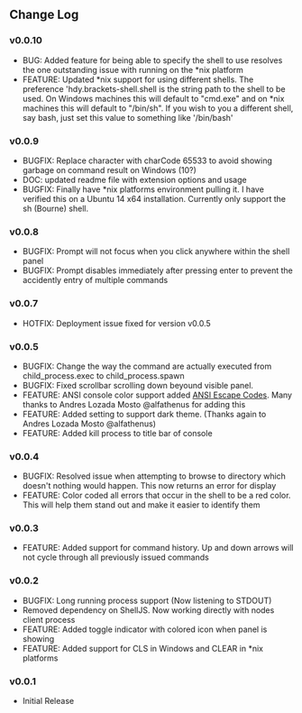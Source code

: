 ## Change Log

### v0.0.10
* BUG: Added feature for being able to specify the shell to use resolves the one outstanding issue with running on the *nix platform
* FEATURE: Updated *nix support for using different shells. The preference 'hdy.brackets-shell.shell is the string path
to the shell to be used.  On Windows machines this will default to "cmd.exe" and on *nix machines this will default to
"/bin/sh". If you wish to you a different shell, say bash, just set this value to something like '/bin/bash'

### v0.0.9
* BUGFIX: Replace character with charCode 65533 to avoid showing garbage on command result on Windows (10?)
* DOC: updated readme file with extension options and usage
* BUGFIX: Finally have *nix platforms environment pulling it. I have verified this on a Ubuntu 14 x64 installation. Currently
only support the sh (Bourne) shell.

### v0.0.8
* BUGFIX: Prompt will not focus when you click anywhere within the shell panel
* BUGFIX: Prompt disables immediately after pressing enter to prevent the accidently
entry of multiple commands

### v0.0.7
* HOTFIX: Deployment issue fixed for version v0.0.5

### v0.0.5
* BUGFIX: Change the way the command are actually executed from child_process.exec to
child_process.spawn
* BUGFIX: Fixed scrollbar scrolling down beyound visible panel.
* FEATURE: ANSI console color support added [ANSI Escape Codes](http://en.wikipedia.org/wiki/ANSI_escape_code#Colors).
Many thanks to Andres Lozada Mosto @alfathenus for adding this
* FEATURE: Added setting to support dark theme. (Thanks again to Andres Lozada Mosto @alfathenus)
* FEATURE: Added kill process to title bar of console

### v0.0.4
* BUGFIX: Resolved issue when attempting to browse to directory which doesn't
nothing would happen. This now returns an error for display
* FEATURE: Color coded all errors that occur in the shell to be a red color.
This will help them stand out and make it easier to identify them

### v0.0.3
* FEATURE: Added support for command history. Up and down arrows will not
cycle through all previously issued commands

### v0.0.2
* BUGFIX: Long running process support (Now listening to STDOUT)
* Removed dependency on ShellJS. Now working directly with nodes client process
* FEATURE: Added toggle indicator with colored icon when panel is showing
* FEATURE: Added support for CLS in Windows and CLEAR in *nix platforms

### v0.0.1
* Initial Release
